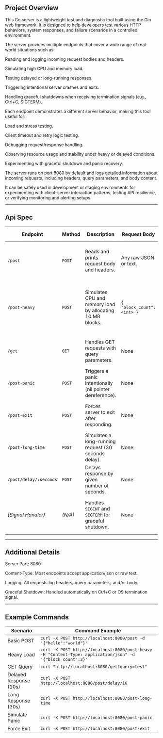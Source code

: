 ## Project Overview

This Go server is a lightweight test and diagnostic tool built using the Gin web framework.
It is designed to help developers test various HTTP behaviors, system responses, and failure scenarios in a controlled environment.

The server provides multiple endpoints that cover a wide range of real-world situations such as:

Reading and logging incoming request bodies and headers.

Simulating high CPU and memory load.

Testing delayed or long-running responses.

Triggering intentional server crashes and exits.

Handling graceful shutdowns when receiving termination signals (e.g., Ctrl+C, SIGTERM).

Each endpoint demonstrates a different server behavior, making this tool useful for:

Load and stress testing.

Client timeout and retry logic testing.

Debugging request/response handling.

Observing resource usage and stability under heavy or delayed conditions.

Experimenting with graceful shutdown and panic recovery.

The server runs on port 8080 by default and logs detailed information about incoming requests, including headers, query parameters, and body content.

It can be safely used in development or staging environments for experimenting with client-server interaction patterns, testing API resilience, or verifying monitoring and alerting setups.

---

## Api Spec
| **Endpoint**           | **Method** | **Description**                                           | **Request Body**           | **Query / Params**           | **Response (200)**              | **Error / Behavior**                                                            |
| ---------------------- | ---------- | --------------------------------------------------------- | -------------------------- | ---------------------------- | ------------------------------- | ------------------------------------------------------------------------------- |
| `/post`                | `POST`     | Reads and prints request body and headers.                | Any raw JSON or text.      | None                         | `got it`                        | `400` if body cannot be read. Logs headers and body to console.                 |
| `/post-heavy`          | `POST`     | Simulates CPU and memory load by allocating 10 MB blocks. | `{ "block_count": <int> }` | None                         | `got it`                        | `400` if invalid JSON or `block_count ≤ 0`. High memory and CPU usage possible. |
| `/get`                 | `GET`      | Handles GET requests with query parameters.               | None                       | `query=<string>`             | `got it`                        | None — logs received query and headers.                                         |
| `/post-panic`          | `POST`     | Triggers a panic intentionally (nil pointer dereference). | None                       | None                         | *(no response, process panics)* | Server crashes due to unhandled panic.                                          |
| `/post-exit`           | `POST`     | Forces server to exit after responding.                   | None                       | None                         | `server shutting down...`       | Server terminates immediately via `os.Exit(1)`.                                 |
| `/post-long-time`      | `POST`     | Simulates a long-running request (30 seconds delay).      | None                       | None                         | `server Response after 30s`     | None — useful for timeout testing.                                              |
| `/post/delay/:seconds` | `POST`     | Delays response by given number of seconds.               | None                       | `:seconds` (integer in path) | `Response after {seconds}`      | `400` if invalid duration.                                                      |
| *(Signal Handler)*     | *(N/A)*    | Handles `SIGINT` and `SIGTERM` for graceful shutdown.     | None                       | None                         | *(Server shuts down cleanly)*   | Ensures current requests complete before stopping.                              |
---

## Additional Details

Server Port: 8080

Content-Type: Most endpoints accept application/json or raw text.

Logging: All requests log headers, query parameters, and/or body.

Graceful Shutdown: Handled automatically on Ctrl+C or OS termination signal.

---
## Example Commands
| **Scenario**           | **Command Example**                                                                                        |
| ---------------------- | ---------------------------------------------------------------------------------------------------------- |
| Basic POST             | `curl -X POST http://localhost:8080/post -d '{"hello":"world"}'`                                           |
| Heavy Load             | `curl -X POST http://localhost:8080/post-heavy -H "Content-Type: application/json" -d '{"block_count":3}'` |
| GET Query              | `curl "http://localhost:8080/get?query=test"`                                                              |
| Delayed Response (10s) | `curl -X POST http://localhost:8080/post/delay/10`                                                         |
| Long Response (30s)    | `curl -X POST http://localhost:8080/post-long-time`                                                        |
| Simulate Panic         | `curl -X POST http://localhost:8080/post-panic`                                                            |
| Force Exit             | `curl -X POST http://localhost:8080/post-exit`                                                             |
